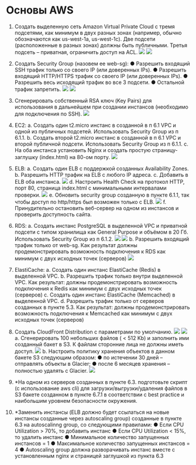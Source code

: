 # Основы AWS

1. Создать выделенную сеть Amazon Virtual Private Cloud с тремя подсетями, как
минимум в двух разных зонах (например, обычно обозначаются как us-west-1a,
us-west-1c). Две подсети (расположенные в разных зонах) должны быть
публичными. Третья подсеть – приватная, ограничить доступ на ACL.
![](subnets.png)
![](VPC.png)
2. Создать Security Group (назовем ее web-sg):
● Разрешить входящий SSH трафик только со своего IP (или доверенных IPs).
● Разрешить входящий HTTP/HTTPS трафик со своего IP (или доверенных IPs).
● Разрешить весь исходящий трафик во все 3 подсети.
● Остальной трафик запретить.
![](outbond_rule.png)
![](inbond_rule.png)
3. Сгенерировать собственный RSA ключ (Key Pairs) для использования в дальнейшем
при создании инстансов (необходимо для подключения по SSH).
![](ssh.png)
4. EC2:
a. Создать один t2.micro инстанс в созданной в п 6.1 VPC и одной из публичных
подсетей. Использовать Security Group из п 6.1.1.
b. Создать второй t2.micro инстанс в созданной в п 6.1 VPC и второй
публичной подсети. Использовать Security Group из п 6.1.1.
c. На оба инстанса установить Nginx и создать простую страницу-заглушку
(index.html) на 80-ом порту.
![](2nginx.png)
5. ELB:
a. Создать один ELB с поддержкой созданных Availability Zones.
b. Разрешить HTTP трафик на ELB с любого IP адреса.
c. Добавить в ELB оба инстанса.
![](elb.png)
d. Настроить Health Check на протокол HTTP, порт 80, страница index.html с
минимальными интервалами проверки.
![](health_check.png)
e. Обновить security group созданную в пункте 6.1.1, так чтобы доступ по
http/https был возможен только с ELB.
![](sg_rule.png)
f. Принудительно остановить веб-сервер на одном из инстансов и проверить
доступность сайта.

6. RDS:
a. Создать инстанс PostgreSQL в выделенной VPС и приватной подсети с типом
хранилища как General Purpose и объёмом в 20 Гб. Использовать Security
Group из п 6.1.2.
![](db1.png)
![](db2.png)
b. Разрешить входящий трафик только от web-sg. Как результат должны
продемонстрировать возможность подключения к RDS как минимум с двух
иcходных точек (серверов)
![](2connect.png)
7. ElastiCache:
a. Создать один инстанс ElastiCache (Redis) в выделенной VPC.
b. Разрешить трафик только внутри выделенной VPC. Как результат: должны
продемонстрировать возможность подключения к Redis как минимум с двух
иcходных точек (серверов)
c. Создать один инстанс ElastiCache (Memcached) в выделенной VPC.
d. Разрешить трафик только от серверов созданных в пункте 5.3. Как
результат: должны продемонстрировать возможность подключения к
Memcached как минимум с двух иcходных точек (серверов)
8. Создать CloudFront Distribution с параметрами по умолчанию.
![](cloudfront.png)
![](restrict.png)
a. Сгенерировать 100 небольших файлов ( < 512 Kb) и заполнить ими
созданный бакет в S3. К файлам сторонние лица не должны иметь доступ.
![](100.png)
b. Настроить политику хранения объектов в данном бакете S3 следующим
образом:
● по истечении 30 дней – отправлять объекты в Glacier;
● после 6 месяцев хранения – полностью удалять с Glacier.
![](policy.png)
9. *На одном из серверов созданных в пункте 6.3. подготовьте скрипт (с
использование aws cli) для загрузки/выгрузки/удаления файлов в S3 бакете
созданном в пункте 6.7.1 в соответствии с best practice и наибольшим уровнем
безопасности окружения.
10. *Заменить инстансы (ELB должно будет ссылаться на новые инстансы созданные
через autoscaling group) созданные в пункте 6.3 на autoscalinng group, со
следующими правилами:
● Если CPU Utilization > 70%, то добавить инстанс
● Если CPU Utilization < 15%, то удалить инстанс
● Минимальное количество запущенных инстансов = 1
● Максимальное количество запущенных инстансов = 4
● Autoscaling group должна разворачивать инстанс вместе с установленным nginx
и страницей заглушкой из пункта 6.3
